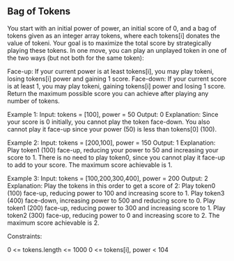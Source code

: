 ## Bag of Tokens

You start with an initial power of power, an initial score of 0, and a bag of tokens given as an integer array tokens,
where each tokens[i] donates the value of tokeni.
Your goal is to maximize the total score by strategically playing these tokens. 
In one move, you can play an unplayed token in one of the two ways (but not both for the same token):

Face-up: If your current power is at least tokens[i], you may play tokeni, losing tokens[i] power and gaining 1 score.
Face-down: If your current score is at least 1, you may play tokeni, gaining tokens[i] power and losing 1 score.
Return the maximum possible score you can achieve after playing any number of tokens.

Example 1:
Input: tokens = [100], power = 50
Output: 0
Explanation: Since your score is 0 initially, you cannot play the token face-down. You also cannot play it face-up since your power (50) is less than tokens[0] (100).

Example 2:
Input: tokens = [200,100], power = 150
Output: 1
Explanation: Play token1 (100) face-up, reducing your power to 50 and increasing your score to 1.
There is no need to play token0, since you cannot play it face-up to add to your score. The maximum score achievable is 1.

Example 3:
Input: tokens = [100,200,300,400], power = 200
Output: 2
Explanation: Play the tokens in this order to get a score of 2:
Play token0 (100) face-up, reducing power to 100 and increasing score to 1.
Play token3 (400) face-down, increasing power to 500 and reducing score to 0.
Play token1 (200) face-up, reducing power to 300 and increasing score to 1.
Play token2 (300) face-up, reducing power to 0 and increasing score to 2.
The maximum score achievable is 2.

 

Constraints:

0 <= tokens.length <= 1000
0 <= tokens[i], power < 104
